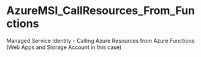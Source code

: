 # AzureMSI_CallResources_From_Functions
Managed Service Identity - Calling Azure Resources from Azure Functions (Web Apps and Storage Account in this case)
